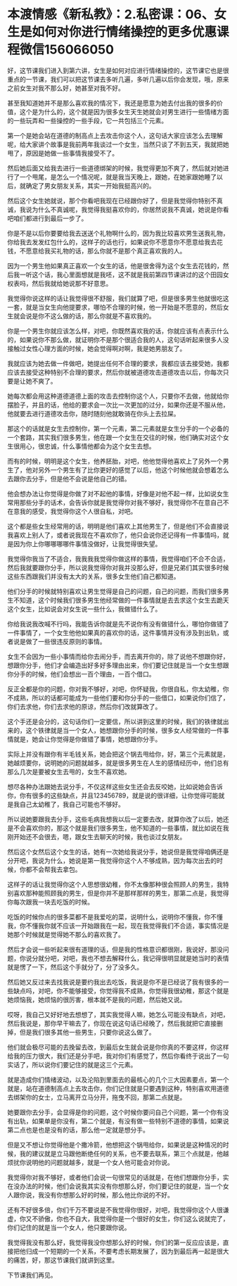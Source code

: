 # 本渡情感《新私教》：2.私密课：06、女生是如何对你进行情绪操控的更多优惠课程微信156066050

好，这节课我们进入到第六讲，女生是如何对应进行情绪操控的，这节课它也是很重点的一节课，我们可以把这节课去多听几遍，多听几遍以后你会发现，哦，原来之前女生对我不那么好，她甚至对我不好。

甚至我知道她并不是那么喜欢我的情况下，我还是愿意为她去付出我的很多的价值，这个是为什么的，这个就是因为很多女生天生她就会对男生进行一些情绪方面的一些玩弄和一些操控的一些手段，它一共包括三个元素。

第一个是她会站在道德的制高点上去攻击你这个人，这句话大家应该怎么去理解呢，给大家讲个故事是我前两年我谈过一个女生，当然只谈了不到五天，我就把她甩了，原因是她做一些事情我接受不了。

然后她后面又给我去进行一些道德绑架的时候，我觉得更加不爽了，然后就对她进行了一个甩尾，是怎么一个情况呢，就是我当天晚上，跟她，在她家跟她睡了以后，就确定了男女朋友关系，其实一开始我挺高兴的。

然后这个女生她就说，那个你看吧我现在已经跟你好了，但是我觉得你特别不真诚，我说为什么不真诚呢，我觉得我挺喜欢你的，你居然说我不真诚，她说是你看吧咱们都进行到最后一步了。

你是不是以后你要要给我去送送个礼物啊什么的，因为我比较喜欢男生送我礼物，你给我去发发红包什么的，这样子的话也行，如果说你不愿意你不愿意给我去花钱，不愿意给我买礼物的话，那么你就不是那个真正喜欢我的人。

因为一个男生他如果真正喜欢一个女生的话，他是很舍得为这个女生去花钱的，然后我一听这个话，我心里面想就是我呸，这不就是我前第四节课讲过的这个田园女权表吗，然后我就给她说那不好意思。

我觉得你说这样的话让我觉得很不舒服，我们就算了吧，但是很多男生他就很吃这一套，就是当女生向他提要求，哪怕不合理的时候，他一开始是不愿意的，然后女生就会说是你不这么做的话，那么你就是不喜欢我的。

你是一个男生你就应该怎么样，对吧，你既然喜欢我的话，你就应该有点表示什么的，如果说你不那么做，就证明你不是那个很适合我的人，这句话听起来很多人没接触过女性心理方面的时候，她会觉得啊对啊，我是她男朋友了。

我就应该为她去做一件做吧，她提出任何不合理的要求，我都应该去接受她，我都应该去接受这种特别不合理的要求，然后你就被道德攻击道德攻击以后，你每次只要是让她不爽了。

她每次都会用这种道德道德上面的攻击去控制你这个人，只要你不去做，他就给你摆脸子，并且的话，他给的要求会一次比一次更加的过分，如果你还是不服从他，他就要去进行道德攻击你，随时随刻他就敢骑在你头上去拉屎。

那这个的话就是女生去控制你，第一个元素，第二元素就是女生分手的一个必备的一个套路，其实我们很多男生，他在跟一个女生在交往的时候，他们确实对这个女生很用心，很忠诚，什么事情他都会为这个女生去想。

而有的时候，明明是这个女生，他养胚胎，对吧，他他觉得他喜欢上了另外一个男生了，他对另外一个男生有了比你更好的感觉了以后，他这个时候他就会想着怎么去跟你去分手，但是他不会说是他自己的错。

他会想办法让你觉得是你做了对不起他的事情，好像是对他不起一样，比如说女生常用那些分手的话术，会告诉你就是我觉得你对我不够好，我觉得你不在意自己不在意我的感受，我觉得你这个人很自私，对吧。

这个都是些女生经常用的话，明明是他们喜欢上其他男生了，但是他们不会直接说我喜欢上别人了，或者说我现在不喜欢你了，他只会说你还记得有一件事情吗，就是因为你上你哪哪哪哪件事情没做好，让我觉得很失望。

我觉得你我当了不适合，我我我我觉得你做这样的事情，我觉得咱们不合不合适，然后我就要跟你分手，所以说我觉得你对我并没那么好，但是兄弟们其实很多时候这些东西跟我们并没有太大的关系，很多女生他们自己都知道。

他们分手的时候就特别喜欢让男生觉得是自己的问题，自己的问题，而我们很多男生不知道，这个时候我们很多男生他经常做的一件事情就是去去求这个女生去跪天这个女生，比如说会对女生说一些什么，我做错什么了。

你给我说我改喊不行吗，我能告诉你就是先不说你有没有做错什么，哪怕你做错了一件事情了，一个女生他他如果真的喜欢你的话，这件事情并没有涉及到出轨，或者说是做了一些很违反原则的事情。

女生不会因为一些小事情而给你去闹分手，而去离开你的，除了说他不想跟你好，想跟你分手，他们才会编造出好多好多理由出来，你们要记住就是当一个女生想跟你分手的时候，他们会想出一百个理由，一百个借口。

反正全都是你的问题，你对我不够好，对吧，你怀疑我，你很自私，你太幼稚，你不成熟，所以的话都可能成为一些他们要和你分手的一些借口，如果说你们信了，你们去求他，你们去求他的原谅，然后你们改就算改了。

这个手还是会分的，这句话你们一定要信，所以讲到这里的时候，我们的铁律就出来的，这个铁律就是当一个女人，她想跟你分手的时候，很多女人经常做的一件事情就是，她会让你觉得是你做错了事情，她想跟你分手。

实际上并没有跟你有半毛钱关系，她会把这个锅去甩给你，好，第三个元素就是，她越烦要你，说明她的问题就越多，就是很多男生在人生的感情经历中，他们总有那么几次是要被女生去甩的，女生不喜欢她。

想尽各种办法跟她去说分手，不仅这样这些女生还会去反咬她，比如说她会告诉你，你有很多的这些缺点，并且123456789，就是说的很详细，让你觉得可能就是我自己太幼稚了，我自己可能也不够好。

所以说她要跟我去分手，这些毛病我想我以后一定要去改，就算你改了以后，她还是不会喜欢你的，那这个就是我们很多男生，他不知道的一些事情，就比如说在我刚开始还不会很去，嗯，跟女生去聊天的时候，我也谈过女朋友。

然后这个女然后这个女生的话，她有一次她给我说分手，她说但是我觉得咱俩还是分开吧，我说为什么，她说是第一我觉得你这个人不够成熟，因为每次出去的时候，你都不会帮我去拿包。

这样子的话让我觉得你这个人思想很幼稚，你不太像那种很会照顾人的男生，我特别喜欢那种能照顾我的男生，但是你并不是那样那样的男生，那第二点是，我觉得你每次跟我一块去吃饭的时候。

吃饭的时候你点的很多菜都不是我爱吃的菜，说明什么，说明你不懂我，你不懂我，你不懂我你就不应该一开始跟我在一起，现在我觉得我们不合适，事实情况是她那个时候就是觉得她不那么的喜欢我了。

然后才会说一些听起来很有道理的话，但是我的性格意识都很刚，我说好，那没问题，你说分就分吧，对吧，我也不想去解释什么，我记得很明显就是她当时的表情就是愣了一下，然后这个手就分了，分了没多久。

然后她又反过来去找我说是要约我出去吃饭，我说是你不是已经说了我有很多的一些缺点吗，对吧，你不能够接受，你觉得我不成熟，你觉得我很幼稚，那这个就是她烦恼我，她烦恼的很厉害，根本就不是我的问题，然后她又说。

哎呀，我自己又好好地去想想了，其实我觉得人嘛，她怎么可能没有缺点，对吧，然后我说是，那你早干嘛去了，你现在说这句话已经晚了，然后我就把它直接删掉，但是我们很多其他一些男生，只要你说这么做了。

他们就会极尽可能的去挽留去改，到最后女生就会说是你你真的不要这样，你这样给我的压力很大，我们还是分手吧，我对你们有感觉了，然后你看终于说出了一句实话了，所以说你们要记住的就是这三个元素。

就是造成你们情绪波动，以及沦陷到里面去的最核心的几个三大因素要点，第一个就是，站在道德制高点上去攻击你，你们记住就是只要遇到这种，特别喜欢用道德去绑架你的女士，立马离开立马分开，拖曳不回，那第二点就是。

她要跟你去分手，会显得是你的问题，这个时候你要问自己个问题，第一个你有没有出轨，如果单是你没有，第二个就是，有没有做一些特别不道德的事情，如果说第二点也是也是没有的话，那么他一定就是想分手。

但是又不想让你觉得他是个撒冷箭，他想把这个锅甩给你，如果说是这种情况的时候，我的建议就是立马跟他断绝任何的关系，也不要去联系，第三个点就是，他越烦扰你说明他的问题就越多，就是一个女人他可能会对你说。

我觉得你对我不够好，或者他们会说一句很常见的话就是，在他们想跟你分手，实在没办法的时候，他们会说我其实没有你想那么好，你们要记住的就是，当一个女人跟你说，我没有你想那么好的时候，那么他比你说的不好。

还有不好很多倍，你们千万不要说是不我觉得你很好，对吧，我觉得你这个人很谦虚，你又不骄傲，你也不自大，我觉得你是一个很好的女生，你们这么说就完了，你们记住的就是当一个女人，他只要跟你说。

我觉得我没有那么好，我觉得我没你想那么好的时候，你们的第一反应应该是，直接把他归成一个短期的一个关系，不要考虑长期发展了，因为到最后再一起是很大的痛苦，好，那这节课我们就讲到这里。

下节课我们再见。